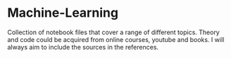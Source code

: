 # Machine-Learning
Collection of notebook files that cover a range of different topics. Theory and code could be acquired from online courses, youtube and books. I will always aim to include the sources in the references.

